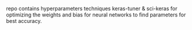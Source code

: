 repo contains hyperparameters techniques keras-tuner & sci-keras for optimizing the weights and bias for  neural networks to find parameters for best accuracy. 
